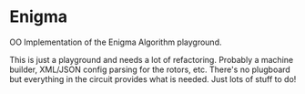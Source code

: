 # Enigma
OO Implementation of the Enigma Algorithm playground.

This is just a playground and needs a lot of refactoring. Probably a machine builder, XML/JSON config parsing for the rotors, etc. There's no plugboard but everything in the circuit provides what is needed. Just lots of stuff to do!
